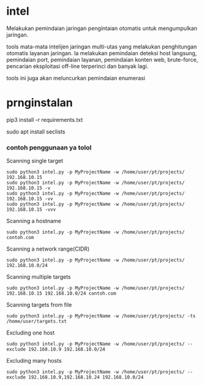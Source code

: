# intel
Melakukan pemindaian jaringan pengintaian otomatis untuk mengumpulkan jaringan.

tools mata-mata intelijen jaringan multi-utas yang melakukan penghitungan otomatis layanan jaringan. Ia melakukan pemindaian deteksi host langsung, pemindaian port, pemindaian layanan, pemindaian konten web, brute-force, pencarian eksploitasi off-line terperinci dan banyak lagi.

tools ini juga akan meluncurkan pemindaian enumerasi

# prnginstalan
pip3 install -r requirements.txt

sudo apt install seclists


### contoh penggunaan ya tolol

Scanning single target

```
sudo python3 intel.py -p MyProjectName -w /home/user/pt/projects/ 192.168.10.15
sudo python3 intel.py -p MyProjectName -w /home/user/pt/projects/ 192.168.10.15 -v
sudo python3 intel.py -p MyProjectName -w /home/user/pt/projects/ 192.168.10.15 -vv
sudo python3 intel.py -p MyProjectName -w /home/user/pt/projects/ 192.168.10.15 -vvv
```

Scanning a hostname

```
sudo python3 intel.py -p MyProjectName -w /home/user/pt/projects/ contoh.com
```

Scanning a network range(CIDR)

```
sudo python3 intel.py -p MyProjectName -w /home/user/pt/projects/ 192.168.10.0/24
```

Scanning multiple targets

```
sudo python3 intel.py -p MyProjectName -w /home/user/pt/projects/ 192.168.10.15 192.168.10.0/24 contoh.com
```

Scanning targets from file

```
sudo python3 intel.py -p MyProjectName -w /home/user/pt/projects/ -ts /home/user/targets.txt
```

Excluding one host

```
sudo python3 intel.py -p MyProjectName -w /home/user/pt/projects/ --exclude 192.168.10.9 192.168.10.0/24
```

Excluding many hosts

```
sudo python3 intel.py -p MyProjectName -w /home/user/pt/projects/ --exclude 192.168.10.9,192.168.10.24 192.168.10.0/24
```


